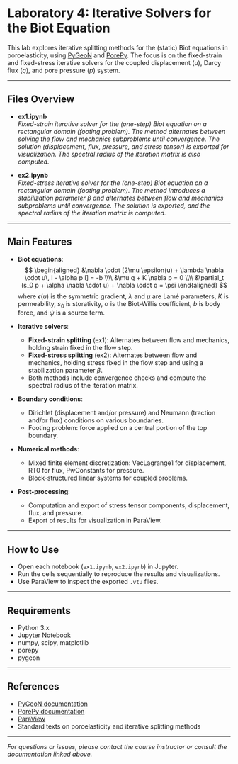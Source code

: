 # Laboratory 4: Iterative Solvers for the Biot Equation

This lab explores iterative splitting methods for the (static) Biot equations in poroelasticity, using [PyGeoN](https://github.com/compgeo-mox/pygeon) and [PorePy](https://github.com/pmgbergen/porepy). The focus is on the fixed-strain and fixed-stress iterative solvers for the coupled displacement ($u$), Darcy flux ($q$), and pore pressure ($p$) system.

---

## Files Overview

- **ex1.ipynb**  
  *Fixed-strain iterative solver for the (one-step) Biot equation on a rectangular domain (footing problem). The method alternates between solving the flow and mechanics subproblems until convergence. The solution (displacement, flux, pressure, and stress tensor) is exported for visualization. The spectral radius of the iteration matrix is also computed.*

- **ex2.ipynb**  
  *Fixed-stress iterative solver for the (one-step) Biot equation on a rectangular domain (footing problem). The method introduces a stabilization parameter $\beta$ and alternates between flow and mechanics subproblems until convergence. The solution is exported, and the spectral radius of the iteration matrix is computed.*

---

## Main Features

- **Biot equations**:  
  $$
  \begin{aligned}
    &\nabla \cdot [2\mu \epsilon(u) + \lambda \nabla \cdot u\, I - \alpha p I] = -b \\\\
    &\mu q + K \nabla p = 0 \\\\
    &\partial_t (s_0 p + \alpha \nabla \cdot u) + \nabla \cdot q = \psi
  \end{aligned}
  $$
  where $\epsilon(u)$ is the symmetric gradient, $\lambda$ and $\mu$ are Lamé parameters, $K$ is permeability, $s_0$ is storativity, $\alpha$ is the Biot-Willis coefficient, $b$ is body force, and $\psi$ is a source term.

- **Iterative solvers**:  
  - **Fixed-strain splitting** (ex1): Alternates between flow and mechanics, holding strain fixed in the flow step.
  - **Fixed-stress splitting** (ex2): Alternates between flow and mechanics, holding stress fixed in the flow step and using a stabilization parameter $\beta$.
  - Both methods include convergence checks and compute the spectral radius of the iteration matrix.

- **Boundary conditions**:  
  - Dirichlet (displacement and/or pressure) and Neumann (traction and/or flux) conditions on various boundaries.
  - Footing problem: force applied on a central portion of the top boundary.

- **Numerical methods**:  
  - Mixed finite element discretization: VecLagrange1 for displacement, RT0 for flux, PwConstants for pressure.
  - Block-structured linear systems for coupled problems.

- **Post-processing**:  
  - Computation and export of stress tensor components, displacement, flux, and pressure.
  - Export of results for visualization in ParaView.

---

## How to Use

- Open each notebook (`ex1.ipynb`, `ex2.ipynb`) in Jupyter.
- Run the cells sequentially to reproduce the results and visualizations.
- Use ParaView to inspect the exported `.vtu` files.

---

## Requirements

- Python 3.x
- Jupyter Notebook
- numpy, scipy, matplotlib
- porepy
- pygeon

---

## References

- [PyGeoN documentation](https://github.com/compgeo-mox/pygeon)
- [PorePy documentation](https://github.com/pmgbergen/porepy)
- [ParaView](https://www.paraview.org/)
- Standard texts on poroelasticity and iterative splitting methods

---

*For questions or issues, please contact the course instructor or consult the documentation linked above.*